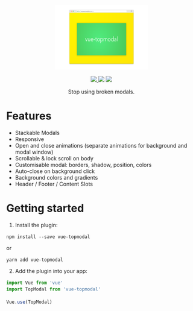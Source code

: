 <p align="center">
<img src="topmodal.png" width="247" height="172" alt="Screenshot"/>
</p>

<p align="center">
<a href="https://www.npmjs.com/package/vue-topmodal"><img src="https://img.shields.io/npm/v/vue-topmodal.svg"/> <img src="https://img.shields.io/npm/dm/vue-topmodal.svg"/></a> <a href="https://vuejs.org/"><img src="https://img.shields.io/badge/vue-2.x-brightgreen.svg"/></a>
</p>

<p align="center">
Stop using broken modals.
</p>

# Features
* Stackable Modals
* Responsive
* Open and close animations (separate animations for background and modal window)
* Scrollable & lock scroll on body
* Customisable modal: borders, shadow, position, colors
* Auto-close on background click
* Background colors and gradients
* Header / Footer / Content Slots

# Getting started

1. Install the plugin:

```
npm install --save vue-topmodal
```
or 
```
yarn add vue-topmodal
```

2. Add the plugin into your app:

```javascript
import Vue from 'vue'
import TopModal from 'vue-topmodal'

Vue.use(TopModal)
```

